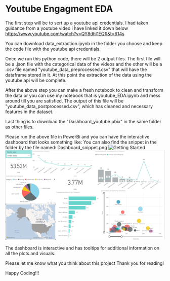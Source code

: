 # Youtube Engagment EDA
The first step will be to sert up a youtube api credentials. I had taken guidance from a youtube video i have linked it down below
https://www.youtube.com/watch?v=QY8dhl1EQfI&t=614s

You can download data_extraction.ipynb in the folder you choose and keep the code file with the youtube api credentials.

Once we run this python code, there will be 2 output files. The first file will be a .json file with the categorical data of the videos and the other will be a .csv file named "youtube_data_preprocessed.csv" that will have the dataframe stored in it. At this point the extraction of the data using the youtube api will be complete.

After the above step you can make a fresh notebook to clean and transform the data or you can use my notebook that is youtube_EDA.ipynb and mess around till you are satisfied. The output of this file will be "youtube_data_postprocessed.csv", which has cleaned and necessary features in the dataset.

Last thing is to download the "Dashboard_youtube.pbix" in the same folder as other files.

Please run the above file in PowerBi and you can have the interactive dashboard that looks something like:
You can also find the snippet in the folder by the file named: Dashboard_snippet.png
![Getting Started](./Youtube\Dashboard_snippet.png)
<img src="Dashboard_snippet.png">

The dashboard is interactive and has tooltips for additional information on all the plots and visuals.

Please let me know what you think about this project
Thank you for reading!

Happy Coding!!!
